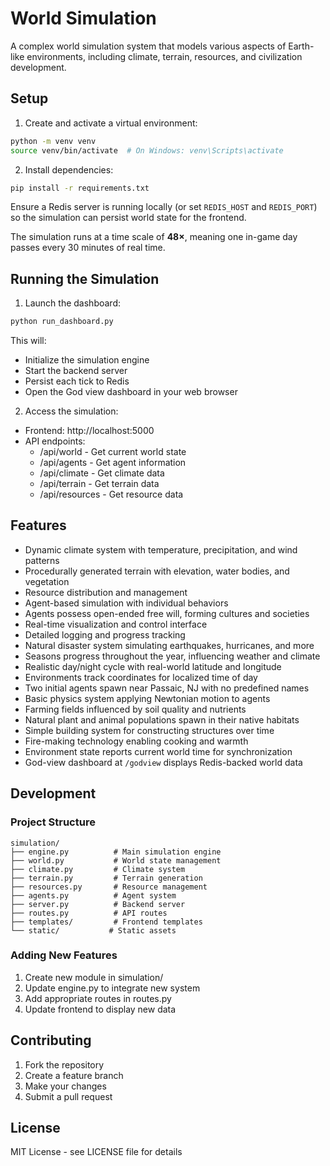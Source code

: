 # World Simulation

A complex world simulation system that models various aspects of Earth-like environments, including climate, terrain, resources, and civilization development.

## Setup

1. Create and activate a virtual environment:
```bash
python -m venv venv
source venv/bin/activate  # On Windows: venv\Scripts\activate
```

2. Install dependencies:
```bash
pip install -r requirements.txt
```

Ensure a Redis server is running locally (or set `REDIS_HOST` and `REDIS_PORT`)
so the simulation can persist world state for the frontend.

The simulation runs at a time scale of **48×**, meaning one in-game day
passes every 30 minutes of real time.

## Running the Simulation

1. Launch the dashboard:
```bash
python run_dashboard.py
```

This will:
- Initialize the simulation engine
- Start the backend server
- Persist each tick to Redis
- Open the God view dashboard in your web browser

2. Access the simulation:
- Frontend: http://localhost:5000
- API endpoints:
  - /api/world - Get current world state
  - /api/agents - Get agent information
  - /api/climate - Get climate data
  - /api/terrain - Get terrain data
  - /api/resources - Get resource data

## Features

- Dynamic climate system with temperature, precipitation, and wind patterns
- Procedurally generated terrain with elevation, water bodies, and vegetation
- Resource distribution and management
- Agent-based simulation with individual behaviors
- Agents possess open-ended free will, forming cultures and societies
- Real-time visualization and control interface
- Detailed logging and progress tracking
- Natural disaster system simulating earthquakes, hurricanes, and more
- Seasons progress throughout the year, influencing weather and climate
- Realistic day/night cycle with real-world latitude and longitude
- Environments track coordinates for localized time of day
- Two initial agents spawn near Passaic, NJ with no predefined names
- Basic physics system applying Newtonian motion to agents
- Farming fields influenced by soil quality and nutrients
- Natural plant and animal populations spawn in their native habitats
- Simple building system for constructing structures over time
- Fire-making technology enabling cooking and warmth
- Environment state reports current world time for synchronization
- God-view dashboard at `/godview` displays Redis-backed world data

## Development

### Project Structure
```
simulation/
├── engine.py          # Main simulation engine
├── world.py           # World state management
├── climate.py         # Climate system
├── terrain.py         # Terrain generation
├── resources.py       # Resource management
├── agents.py          # Agent system
├── server.py          # Backend server
├── routes.py          # API routes
├── templates/         # Frontend templates
└── static/           # Static assets
```

### Adding New Features
1. Create new module in simulation/
2. Update engine.py to integrate new system
3. Add appropriate routes in routes.py
4. Update frontend to display new data

## Contributing

1. Fork the repository
2. Create a feature branch
3. Make your changes
4. Submit a pull request

## License

MIT License - see LICENSE file for details
